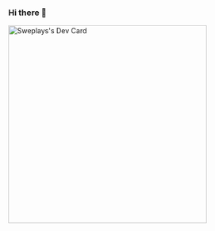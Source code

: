 ### Hi there 👋

<a href="https://app.daily.dev/DailyDevTips"><img src="https://github.com/sweplays/sweplays/blob/master/devcard.svg" width="400" alt="Sweplays's Dev Card"/></a>

<!--
**sweplays/sweplays** is a ✨ _special_ ✨ repository because its `README.md` (this file) appears on your GitHub profile.

Here are some ideas to get you started:

- 🔭 I’m currently working on ...
- 🌱 I’m currently learning ...
- 👯 I’m looking to collaborate on ...
- 🤔 I’m looking for help with ...
- 💬 Ask me about ...
- 📫 How to reach me: ...
- 😄 Pronouns: ...
- ⚡ Fun fact: ...
-->

